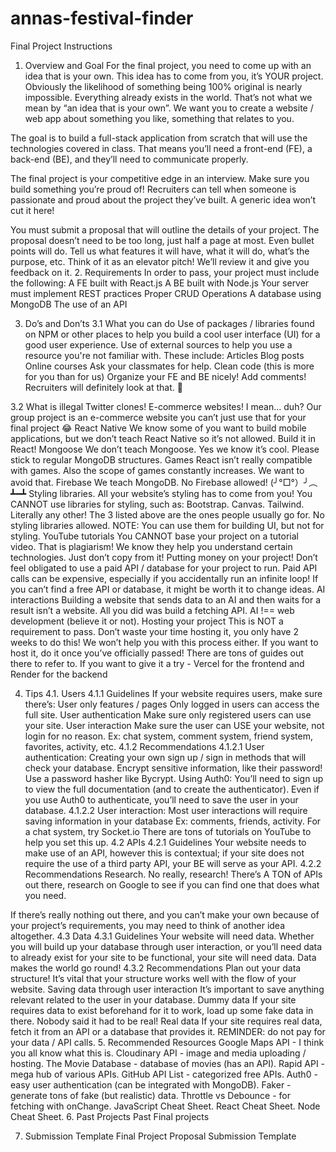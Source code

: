 # annas-festival-finder

Final Project Instructions
1. Overview and Goal
For the final project, you need to come up with an idea that is your own. This idea has to come from you, it’s YOUR project. Obviously the likelihood of something being 100% original is nearly impossible. Everything already exists in the world. That’s not what we mean by “an idea that is your own”. We want you to create a website / web app about something you like, something that relates to you. 

The goal is to build a full-stack application from scratch that will use the technologies covered in class. That means you’ll need a front-end (FE), a back-end (BE), and they’ll need to communicate properly. 

The final project is your competitive edge in an interview. Make sure you build something you’re proud of! Recruiters can tell when someone is passionate and proud about the project they’ve built. A generic idea won’t cut it here!

You must submit a proposal that will outline the details of your project. The proposal doesn’t need to be too long, just half a page at most. Even bullet points will do. Tell us what features it will have, what it will do, what’s the purpose, etc. Think of it as an elevator pitch! We’ll review it and give you feedback on it. 
2. Requirements
In order to pass, your project must include the following:
A FE built with React.js
A BE built with Node.js
Your server must implement REST practices
Proper CRUD Operations 
A database using MongoDB
The use of an API


3. Do’s and Don’ts
3.1 What you can do
Use of packages / libraries found on NPM or other places to help you build a cool user interface (UI) for a good user experience.
Use of external sources to help you use a resource you're not familiar with. These include:
Articles
Blog posts
Online courses
Ask your classmates for help.
Clean code (this is more for you than for us)
Organize your FE and BE nicely!
Add comments!
 Recruiters will definitely look at that. 👀

3.2 What is illegal
Twitter clones!
E-commerce websites!
I mean… duh? Our group project is an e-commerce website you can’t just use that for your final project 😂
React Native
We know some of you want to build mobile applications, but we don’t teach React Native so it’s not allowed. 
Build it in React!
Mongoose
We don’t teach Mongoose.
Yes we know it’s cool.
Please stick to regular MongoDB structures.
Games
React isn’t really compatible with games.
Also the scope of games constantly increases. We want to avoid that.
Firebase
We teach MongoDB. 
No Firebase allowed! (╯°□°）╯︵ ┻━┻
Styling libraries. All your website’s styling has to come from you! You CANNOT use libraries for styling, such as:
Bootstrap.
Canvas.
Tailwind.
Literally any other! The 3 listed above are the ones people usually go for. No styling libraries allowed.
NOTE: You can use them for building UI, but not for styling.
YouTube tutorials
You CANNOT base your project on a tutorial video. That is plagiarism! 
We know they help you understand certain technologies. Just don’t copy from it!
Putting money on your project!
Don’t feel obligated to use a paid API / database for your project to run.
Paid API calls can be expensive, especially if you accidentally run an infinite loop!
If you can’t find a free API or database, it might be worth it to change ideas.
AI interactions
Building a website that sends data to an AI and then waits for a result isn’t a website. All you did was build a fetching API.
AI !== web development (believe it or not).
Hosting your project
This is NOT a requirement to pass. Don’t waste your time hosting it, you only have 2 weeks to do this! We won’t help you with this process either. 
If you want to host it, do it once you’ve officially passed! There are tons of guides out there to refer to.
If you want to give it a try - Vercel for the frontend and Render for the backend




4. Tips
4.1. Users
4.1.1 Guidelines
If your website requires users, make sure there’s:
User only features / pages
Only logged in users can access the full site.
User authentication
Make sure only registered users can use your site.
User interaction 
Make sure the user can USE your website, not login for no reason.
Ex: chat system, comment system, friend system, favorites, activity, etc.
4.1.2 Recommendations
4.1.2.1 User authentication: 
Creating your own sign up / sign in methods that will check your database.
Encrypt sensitive information, like their password! Use a password hasher like Bycrypt.
Using Auth0:
You’ll need to sign up to view the full documentation (and to create the authenticator).
Even if you use Auth0 to authenticate, you’ll need to save the user in your database.
4.1.2.2 User interaction:
Most user interactions will require saving information in your database
Ex: comments, friends, activity.
For a chat system, try Socket.io
There are tons of tutorials on YouTube to help you set this up.
4.2 APIs
4.2.1 Guidelines
Your website needs to make use of an API, however this is contextual; if your site does not require the use of a third party API, your BE will serve as your API.
4.2.2 Recommendations
Research. No really, research! There’s A TON of APIs out there, research on Google to see if you can find one that does what you need. 

If there’s really nothing out there, and you can’t make your own because of your project’s requirements, you may need to think of another idea altogether.
4.3 Data
4.3.1 Guidelines
Your website will need data. Whether you will build up your database through user interaction, or you’ll need data to already exist for your site to be functional, your site will need data. Data makes the world go round!
4.3.2 Recommendations
Plan out your data structure!
It’s vital that your structure works well with the flow of your website.
Saving data through user interaction
It’s important to save anything relevant related to the user in your database.
Dummy data
If your site requires data to exist beforehand for it to work, load up some fake data in there. Nobody said it had to be real!
Real data
If your site requires real data, fetch it from an API or a database that provides it.
REMINDER: do not pay for your data / API calls.
5. Recommended Resources
Google Maps API - I think you all know what this is.
Cloudinary API - image and media uploading / hosting.
The Movie Database - database of movies (has an API).
Rapid API - mega hub of various APIs.
GitHub API List - categorized free APIs.
Auth0 - easy user authentication (can be integrated with MongoDB).
Faker - generate tons of fake (but realistic) data.
Throttle vs Debounce - for fetching with onChange.
 JavaScript Cheat Sheet.
React Cheat Sheet.
Node Cheat Sheet.
6. Past Projects
Past Final projects

7. Submission Template
Final Project Proposal Submission Template

